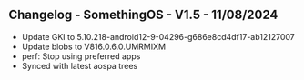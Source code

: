 ## Changelog - SomethingOS - V1.5 - 11/08/2024
- Update GKI to 5.10.218-android12-9-04296-g686e8cd4df17-ab12127007
- Update blobs to V816.0.6.0.UMRMIXM
- perf: Stop using preferred apps
- Synced with latest aospa trees